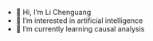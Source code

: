 - 👋 Hi, I’m Li Chenguang
- 👀 I’m interested in artificial intelligence
- 🌱 I’m currently learning causal analysis


<!---
826996526/826996526 is a ✨ special ✨ repository because its `README.md` (this file) appears on your GitHub profile.
You can click the Preview link to take a look at your changes.
--->

